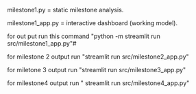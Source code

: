 milestone1.py = static milestone analysis.

milestone1_app.py = interactive dashboard (working model).

for out put run this command "python -m streamlit run src/milestone1_app.py"#

for milestone 2 output run "streamlit run src/milestone2_app.py"

for miletone 3 output run "streamlit run src/milestone3_app.py"

for milestone4 output run " streamlit run src/milestone4_app.py"
